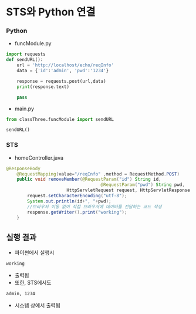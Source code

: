 # STS와 Python 연결

### Python

- funcModule.py

```python
import requests
def sendURL():
    url = 'http://localhost/echo/reqInfo'
    data = {'id':'admin', 'pwd':'1234'}

    response = requests.post(url,data)
    print(response.text)

    pass
```

- main.py

```python
from classThree.funcModule import sendURL

sendURL()
```



### STS

- homeController.java

```java
@ResponseBody
	@RequestMapping(value="/reqInfo" ,method = RequestMethod.POST)
	public void removeMember(@RequestParam("id") String id,
									@RequestParam("pwd") String pwd, 
			           HttpServletRequest request, HttpServletResponse response) throws Exception{
		request.setCharacterEncoding("utf-8");
		System.out.println(id+", "+pwd);
		//브라우저 이동 없이 직접 브라우저에 데이터를 전달하는 코드 작성
		response.getWriter().print("working");
	}
```



## 실행 결과

- 파이썬에서 실행시

```
working
```

- 출력됨
- 또한, STS에서도

```
admin, 1234
```

- 시스템 상에서 출력됨

